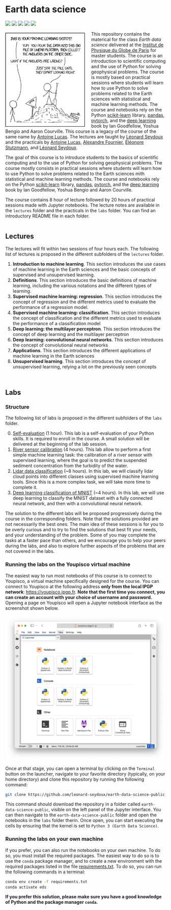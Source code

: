 # Earth data science

![](https://img.shields.io/badge/Python-3.11-blue)
[![](https://img.shields.io/badge/License-MIT-blue.svg)](LICENSE)
![](https://img.shields.io/badge/Year-2024/2025-yellow)
![](https://img.shields.io/badge/Status-In%20progress-green)
![](https://img.shields.io/badge/Institution-IPGP-red)


<img width="250px" src="lectures/images/xkcd.png" align="left" style="padding: 5px 20px 0px 0px;"/>

This repository contains the materical for the class _Earth data science_ delivered at the [Institut de Physique du Globe de Paris](https://www.ipgp.fr/) for master students. The course is an introduction to scientific computing and the use of Python for solving geophysical problems. The course is mostly based on practical sessions where students will learn how to use Python to solve problems related to the Earth sciences with statistical and machine learning methods. The course and notebooks rely on the Python [scikit-learn](https://scikit-learn.org/stable/) library, [pandas](https://pandas.pydata.org/), [pytorch](https://pytorch.org/), and the [deep learning](https://www.deeplearningbook.org/) book by Ian Goodfellow, Yoshua Bengio and Aaron Courville. This course is a legacy of the course of the same name by [Antoine Lucas](http://dralucas.geophysx.org/). The lectures are taught by [Léonard Seydoux](https://sites.google.com/view/leonard-seydoux/accueil) and the practicals by [Antoine Lucas](http://dralucas.geophysx.org/), [Alexandre Fournier](https://www.ipgp.fr/~fournier/), [Éléonore Stutzmann](https://www.ipgp.fr/~stutz/), and [Léonard Seydoux](https://sites.google.com/view/leonard-seydoux/accueil). 

The goal of this course is to introduce students to the basics of scientific computing and to the use of Python for solving geophysical problems. The course mostly consists in practical sessions where students will learn how to use Python to solve problems related to the Earth sciences mith statistical and machine learning methods. The course and notebooks rely on the Python [scikit-learn](https://scikit-learn.org/stable/) library, [pandas](https://pandas.pydata.org/), [pytorch](https://pytorch.org/), and the [deep learning](https://www.deeplearningbook.org/) book by Ian Goodfellow, Yoshua Bengio and Aaron Courville.

The course contains 8 hour of lecture followed by 20 hours of practical sessions made with Jupyter notebooks. The lecture notes are available in the `lectures` folder and the practicals in the `labs` folder. You can find an introductory README file in each folder.

<div style="clear: both;"></div>

## Lectures

The lectures will fit within two sessions of four hours each. The following list of lectures is proposed in the different subfolders of the `lectures` folder.

1. __Introduction to machine learning__. This section introduces the use cases of machine learning in the Earth sciences and the basic concepts of supervised and unsupervised learning.
2. __Definitions__. This section introduces the basic definitions of machine learning, including the various notations and the different types of learning.
3. __Supervised machine learning: regression__. This section introduces the concept of regression and the different metrics used to evaluate the performance of a regression model.
4. __Supervised machine learning: classification__. This section introduces the concept of classification and the different metrics used to evaluate the performance of a classification model
5. __Deep learning: the multilayer perceptron__. This section introduces the concept of deep learning and the multilayer perceptron
6. __Deep learning: convolutional neural networks__. This section introduces the concept of convolutional neural networks
7. __Applications__. This section introduces the different applications of machine learning in the Earth sciences
8. __Unsupervised learning__. This section introduces the concept of unsupervised learning, relying a lot on the previously seen concepts

<br>

## Labs    

### Structure

The following list of labs is proposed in the different subfolders of the `labs` folder.

0. [Self-evaluation](labs/0-self-evaluation/self-evaluation.ipynb) (1 hour). This lab is a self-evaluation of your Python skills. It is required to enroll in the course. A small solution will be delivered at the beginning of the lab session. 
1. [River sensor calibration](labs/1-calibration/) (4 hours). This lab allow to perform a first simple machine learning task: the calibration of a river sensor with supervised learning, where the goal is to predict the suspended sediment concentration from the turbidity of the water.
3. [Lidar data classification](labs/2-lidar-classification) (~8 hours). In this lab, we will classify lidar cloud points into different classes using supervised machine learning tools. Since this is a more complex task, we will take more time to complete it.
4. [Deep learning classification of MNIST](labs/3-deep-learning) (~4 hours). In this lab, we will use deep learning to classify the MNIST dataset with a fully connected neural network, and then with a convolutional neural network.


The solution to the different labs will be proposed progressively during the course in the corresponding folders. Note that the solutions provided are not necessarily the best ones. The main idea of these sessions is for you to be overly curious and to try to find the solutions that best fit your needs, and your understanding of the problem. Some of you may complete the tasks at a faster pace than others, and we encourage you to help your peers during the labs, and also to explore further aspects of the problems that are not covered in the labs.

### Running the labs on the Youpisco virtual machine

The easiest way to run most notebooks of this course is to connect to Youpisco, a virtual machine specifically designed for the course. You can connect to Youpisco at the following address __only from the local IPGP network__: https://youpisco.ipgp.fr. __Note that the first time you connect, you can create an account with your choice of username and password.__ Opening a page on Youpisco will open a Jupyter notebook interface as the screenshot shown below.

![Youpisco welcome screen](lectures/images/youpisco-welcome.png)

Once at that stage, you can open a terminal by clicking on the `Terminal` button on the launcher, navigate to your favorite directory (typically, on your home directory) and clone this repository by running the following command:

```bash
git clone https://github.com/leonard-seydoux/earth-data-science-public.git
```

This command should download the repository in a folder called `earth-data-science-public`, visible on the left panel of the Jupyter interface. You can then navigate to the `earth-data-science-public` folder and open the notebooks in the `labs` folder therin. Once open, you can start executing the cells by ensuring that the kernel is set to `Python 3 (Earth Data Science)`.

### Running the labs on your own machine

If you prefer, you can also run the notebooks on your own machine. To do so, you must install the required packages. The easiest way to do so is to use the `conda` package manager, and to create a new environment with the required packages listed in the file [requirements.txt](requirements.txt). To do so, you can run the following commands in a terminal:

```bash
conda env create -f requirements.txt
conda activate eds
```

__If you prefer this solution, please make sure you have a good knowledge of Python and the package manager `conda`.__



